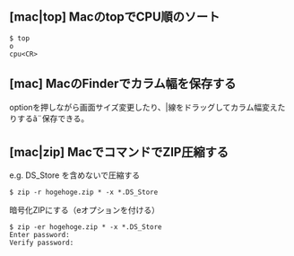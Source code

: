 ## [mac|top] MacのtopでCPU順のソート
```
$ top
o
cpu<CR>
```

## [mac] MacのFinderでカラム幅を保存する
optionを押しながら画面サイズ変更したり、|線をドラッグしてカラム幅変えたりするã¨保存できる。
 

## [mac|zip] MacでコマンドでZIP圧縮する
e.g. DS_Store を含めないで圧縮する
```
$ zip -r hogehoge.zip * -x *.DS_Store
```

暗号化ZIPにする（eオプションを付ける）
```
$ zip -er hogehoge.zip * -x *.DS_Store
Enter password:
Verify password:
```


